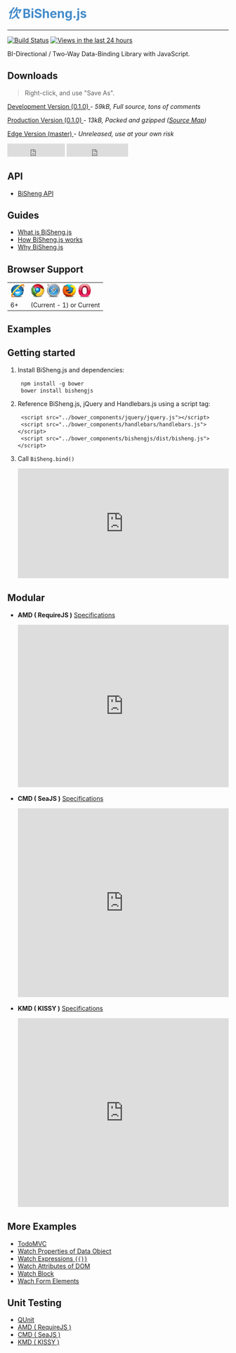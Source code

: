 <!-- 
# BiSheng.js 
---
-->
<h1 style="color: #428BCA; ">
    <i class="iconlogo">&#x3438;</i> 
    BiSheng.js
</h1>
<hr>

<!-- TODO http://startbootstrap.com/templates/modern-business/index.html -->

[![Build Status](https://api.travis-ci.org/thx/bisheng.png?branch=master)](http://travis-ci.org/thx/bisheng)
[![Views in the last 24 hours](https://sourcegraph.com/api/repos/github.com/thx/bisheng/counters/views-24h.png)](https://github.com/thx/bisheng/)

BI-Directional / Two-Way Data-Binding Library with JavaScript.

<!-- 双向数据绑定工具库。 -->

<!-- 一款小巧轻便的数据双向绑定库，旨在帮助前端攻城师快速开发 Web 组件和应用。支持所有主流浏览器（包括 IE6），可以单独使用，也可以方便地集成到第三方框架。目前基于模板引擎 Handlebars.js 实现，可扩展支持其他基于语法树的模板引擎。 -->

<!-- 改变开发方式 全浏览器支持 易扩展 易集成 -->

## Downloads

> Right-click, and use "Save As".

<p>
    <a href="../dist/bisheng.js" class="btn btn-success w250">
        Development Version (0.1.0)
    </a> - 
    <i><span id="uncompressed">59</span>kB, Full source, tons of comments</i>
</p>
<p>
    <a href="../dist/bisheng-min.js" class="btn btn-primary w250">
        Production Version (0.1.0)
    </a> - 
    <i><span id="minified">13</span>kB, Packed and gzipped (<a href="../dist/bisheng-min.map">Source Map</a>)</i>
</p>
<p>
    <a href="https://raw2.github.com/thx/bisheng/master/dist/bisheng.js" class="btn btn-default w250">
        Edge Version (master)
    </a> - 
    <i>Unreleased, use at your own risk</i>
</p>

<iframe src="http://ghbtns.com/github-btn.html?user=thx&repo=bisheng&type=watch&count=true&size=large"
  allowtransparency="true" frameborder="0" scrolling="0" width="131" height="30"></iframe>

<iframe src="http://ghbtns.com/github-btn.html?user=thx&repo=bisheng&type=fork&count=true&size=large"
  allowtransparency="true" frameborder="0" scrolling="0" width="140" height="30"></iframe>

<script type="text/javascript">
    function size(file, target) {
        $.ajax({
            type: 'head',
            url: file
        }).success(function(_, __, jqXHR) {
            var size = jqXHR.getResponseHeader('Content-Length')
            if(!size) return;
            size = parseInt(size / 1024, 10)
            $(target).html(size)
        })
    }
    size('/dist/bisheng.js', '#uncompressed')
    size('/dist/bisheng-min.js','#minified')
</script>
  
## API

* [BiSheng API](./bisheng.html)
<!-- <a href="./bisheng.html" type="button" class="btn btn-success">BiSheng</a> -->
<!-- <a href="./loop.html" type="button" class="btn btn-default">Loop</a> -->

## Guides

* [What is BiSheng.js](./what.html)
* [How BiSheng.js works](./how.html)
* [Why BiSheng.js](./why.html)

<!-- 
<a href="./what.html" type="button" class="btn btn-default">What is BiSheng.js</a>
<a href="./how.html" type="button" class="btn btn-default">How BiSheng.js works</a>
<a href="./why.html" type="button" class="btn btn-default">Why BiSheng.js</a>
 -->

## Browser Support

<table>
    <tr>
        <td>
            <img width="32" src="./image/Browsers_MIN/Png/IE.png">
        </td>
        <td>
            <img width="32" src="./image/Browsers_MIN/Png/Chrome.png">
            <img width="32" src="./image/Browsers_MIN/Png/Safari.png">
            <img width="32" src="./image/Browsers_MIN/Png/Firefox.png">
            <img width="32" src="./image/Browsers_MIN/Png/Opera.png">
        </td>
    </tr>
    <tr>
        <td>6+</td>
        <td>(Current - 1) or Current</td>
    </tr>
</table>

<!--
* Internet Explorer：6+
* Chrome, Safari, Firefox, Opera：前一个或当前版本
-->
<!-- IE：IE6 IE8 IE9 IE10 IE11 -->

## Examples

<div id="samples" class="row"></div>
<script src="../bower_components/js-md5/js/md5.min.js"></script>
<script src="./samples.js"></script>

## Getting started

1. Install BiSheng.js and dependencies:

        npm install -g bower
        bower install bishengjs

2. Reference BiSheng.js, jQuery and Handlebars.js using a script tag:
        
        <script src="../bower_components/jquery/jquery.js"></script>
        <script src="../bower_components/handlebars/handlebars.js"></script>
        <script src="../bower_components/bishengjs/dist/bisheng.js"></script>

3. Call `BiSheng.bind()`

    <iframe width="100%" height="250" src="http://jsfiddle.net/zj2WF/embedded/js,html,result" allowfullscreen="allowfullscreen" frameborder="0"></iframe>

## Modular

<!-- Use Module Loader  -->

* **AMD ( RequireJS )** [Specifications](https://github.com/amdjs/amdjs-api/wiki/AMD)

    <iframe width="100%" height="370" src="http://jsfiddle.net/HbhJ3/embedded/js,html,result" allowfullscreen="allowfullscreen" frameborder="0"></iframe>

* **CMD ( SeaJS )** [Specifications](https://github.com/seajs/seajs/issues/242)

    <iframe width="100%" height="430" src="http://jsfiddle.net/ekfY8/embedded/js,html,result" allowfullscreen="allowfullscreen" frameborder="0"></iframe>

* **KMD ( KISSY )** [Specifications](http://docs.kissyui.com/1.4/docs/html/guideline/kmd.html)

    <iframe width="100%" height="430" src="http://jsfiddle.net/4eAF9/embedded/js,html,result" allowfullscreen="allowfullscreen" frameborder="0"></iframe>

## More Examples

* [TodoMVC](../demo/todo/index.html)
* [Watch Properties of Data Object](../demo/loop.html)
* [Watch Expressions `{{}}`](../demo/expression.html)
* [Watch Attributes of DOM](../demo/attribute.html)
* [Watch Block](../demo/block.html)
* [Wach Form Elements](../demo/form.html)

<!-- 监听数据对象的属性 -->
<!-- 监听表达式 -->
<!-- 监听 DOM 节点的属性 -->
<!-- 监听逻辑块 -->
<!-- 监听表单元素 -->

## Unit Testing

* [QUnit](../test/bisheng.html?noglobals=true&notrycatch=true)
* [AMD ( RequireJS )](../test/expose_amd.html?noglobals=true&notrycatch=true)
* [CMD ( SeaJS )](../test/expose_cmd.html?noglobals=true&notrycatch=true)
* [KMD ( KISSY )](../test/expose_kmd.html?noglobals=true&notrycatch=true)

<!-- 
## Thanks

Thanks to the following articles and frameworks for giving BiSheng.js this inspiration:

感谢以下框架和文章给 BiSheng.js 的启发：

1. [AngularJS — Superheroic JavaScript MVW Framework](http://angularjs.org/)
2. [Rivets.js — Lightweight and powerful data binding + templating solution for building modern web applications](https://github.com/mikeric/rivets)
3. [nytimes/backbone.stickit](https://github.com/nytimes/backbone.stickit)
4. [Epoxy.js — Elegant Data Binding for Backbone](https://github.com/gmac/backbone.epoxy)
5. [Ember.js — A framework for creating ambitious web applications](http://emberjs.com/)
6. [Knockout — Simplify dynamic JavaScript UIs with the Model-View-View Model (MVVM) pattern](http://knockoutjs.com/)
7. [backbone.modelbinding — Awesome model binding for Backbone.js](https://github.com/derickbailey/backbone.modelbinding/)
8. [RubyLouvre/avalon — 迷你简单易用的MVVM框架](https://github.com/RubyLouvre/avalon)
9. [shepherdwind/bidi - MVVM for KISSY](https://github.com/shepherdwind/bidi)
10. [$watch How the $apply Runs a $digest](http://angular-tips.com/blog/2013/08/watch-how-the-apply-runs-a-digest/)，[翻译](http://blog.csdn.net/leekangtaqi/article/details/10376363)
 -->


<!-- 
        // HTML 模板
        var tpl = '{{title}}'
        // 数据对象
        var data = {
          title: 'foo'
        }
        // 执行双向绑定
        BiSheng.bind(data, tpl, function(content){
          // 然后在回调函数中将绑定后的 DOM 元素插入文档中
          $('div.container').append(content)
        });
        // 改变数据 data.title，对应的文档区域会更新
        BiSheng.apply(function(){
            data.title = 'bar'
        })
 -->

<!-- 
    [Specifications](https://github.com/amdjs/amdjs-api/wiki/AMD)
 -->
<!-- 
        // <script src="../bower_components/requirejs/require.js"></script>

        // Set the config for the BiSheng.js, jQuery, Handlebars.js
        require.config({
          paths:{
            bisheng: '../bower_components/bishengjs/dist/bisheng',
            jquery: '../bower_components/jquery/jquery',
            handlebars: '../bower_components/handlebars/handlebars'
          }
        })
        // Start the main app logic.
        require(['bisheng'], function(BiSheng){
            // code here
        })
-->

<!-- 
    [Specifications](https://github.com/seajs/seajs/issues/242)
 -->
<!-- 
        // <script src="../bower_components/seajs/sea.js"></script>

        // Set the config for the BiSheng.js, jQuery, Handlebars.js
        seajs.config({
          alias: {
            bisheng: '../bower_components/bishengjs/dist/bisheng',
            jquery: '../bower_components/jquery/jquery',
            handlebars: '../bower_components/handlebars/handlebars'
          }
        })
        // Start the main app logic.
        seajs.use(['bisheng'], function(BiSheng){
            // code here
        })
-->

<!-- 
    [Specifications](http://docs.kissyui.com/1.4/docs/html/guideline/kmd.html)
 -->
<!-- 
        // <script src="../bower_components/kissy/build/seed.js"></script>

        // Set the config for the BiSheng.js, jQuery, Handlebars.js
        KISSY.config({
            packages: {
                bisheng: { base: '../dist/' },
                jquery: { base: 'lib/' },
                handlebars: { base: 'lib/' }
            }
        })
        // Start the main app logic.
        KISSY.use(['bisheng'], function (S, BiSheng) {
            // code here
        })
-->